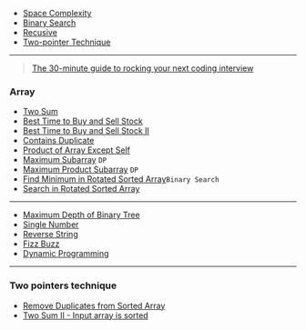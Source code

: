 * [Space Complexity](basics/Space%20Complexity.md)
* [Binary Search](basics/Binary%20Search.md)
* [Recusive](basics/Recursive.md)
* [Two-pointer Technique](basics/Two%20Pointers%20Technique.md)
----
> [The 30-minute guide to rocking your next coding interview](https://www.freecodecamp.org/news/coding-interviews-for-dummies-5e048933b82b/)
### Array
* [Two Sum](./Two%20Sum.md)
* [Best Time to Buy and Sell Stock](./Best%20Time%20to%20Buy%20and%20Sell%20Stock.md)
* [Best Time to Buy and Sell Stock II](./Best%20Time%20to%20Buy%20and%20Sell%20Stock%20II.md)
* [Contains Duplicate](./Contains%20Duplicate.md)
* [Product of Array Except Self](./Product%20of%20Array%20Except%20Self.md)
* [Maximum Subarray](./Maximum%20Subarray.md)
  `DP`
* [Maximum Product Subarray](./Maximum%20Product%20Subarray.md)
  `DP`
* [Find Minimum in Rotated Sorted Array](./Find%20Minimum%20in%20Rotated%20Sorted%20Array.md)`Binary Search`
* [Search in Rotated Sorted Array](./Search%20in%20Rotated%20Sorted%20Array.md)
-----
* [Maximum Depth of Binary Tree](./Maximum%20Depth%20of%20Binary%20Tree.md)
* [Single Number](./Single%20Number.md)
* [Reverse String](./Reverse%20String.md)
* [Fizz Buzz](./Fizz%20Buzz.md)
* [Dynamic Programming](./Dynamic%20Programming.md)


----
### Two pointers technique

* [Remove Duplicates from Sorted Array](./Two%20Pointers/Remove%20Duplicates%20from%20Sorted%20Array.md)
* [Two Sum II - Input array is sorted](./Two%20Pointers/Two%20Sum%20II%20-%20Input%20array%20is%20sorted.md)